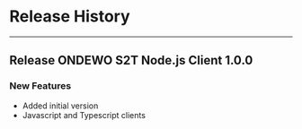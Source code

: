 # Release History
*****************

## Release ONDEWO S2T Node.js Client 1.0.0

### New Features
 * Added initial version
 * Javascript and Typescript clients